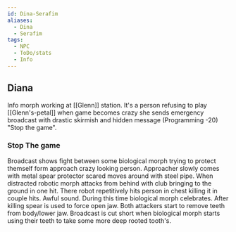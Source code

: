 ```yaml
---
id: Dina-Serafim
aliases:
  - Dina
  - Serafim
tags:
  - NPC
  - ToDo/stats
  - Info
---
```

## Diana
Info morph working at [[Glenn]] station. It's a person refusing to play [[Glenn's-petal]] when game becomes crazy she sends emergency broadcast with drastic skirmish and hidden message (Programming -20) "Stop the game".

### Stop The game

Broadcast shows fight between some biological morph trying to protect themself form approach crazy looking person. Approacher slowly comes with metal spear protector scared moves around with steel pipe. When distracted robotic morph attacks from behind with club bringing to the ground in one hit. There robot repetitively hits person in chest killing it in couple hits. Awful sound. During this time biological morph celebrates. 
After killing spear is used to force open jaw. Both attackers start to remove teeth from body/lower jaw. Broadcast is cut short when biological morph starts using their teeth to take some more deep rooted tooth's.


